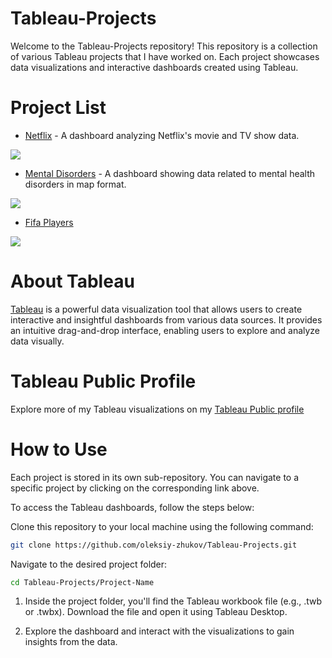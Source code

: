 # Tableau-Projects
Welcome to the Tableau-Projects repository! This repository is a collection of various Tableau projects that I have worked on. Each project showcases data visualizations and interactive dashboards created using Tableau.

# Project List

* [Netflix](https://github.com/Oleksiy-Zhukov/Tableau-Projects/tree/main/Netflix) - A dashboard analyzing Netflix's movie and TV show data.
<img src="https://github.com/Oleksiy-Zhukov/Tableau-Projects/assets/75014961/14ef6556-1f26-44fb-bbe5-7d0927be661e">


* [Mental Disorders](https://github.com/Oleksiy-Zhukov/Tableau-Projects/tree/main/Mental-Disorders) - A dashboard showing data related to mental health disorders in map format.
<img src="https://github.com/Oleksiy-Zhukov/Tableau-Projects/assets/75014961/38215cd0-7b53-4e99-b1c6-0070f251e5d1">



* [Fifa Players](https://github.com/Oleksiy-Zhukov/Tableau-Projects/tree/main/Fifa-Players)
<img src="https://github.com/Oleksiy-Zhukov/Tableau-Projects/assets/75014961/bcd7eac5-1e6b-43cb-84ea-883f4b27ae50">


# About Tableau
[Tableau](https://www.tableau.com/) is a powerful data visualization tool that allows users to create interactive and insightful dashboards from various data sources. It provides an intuitive drag-and-drop interface, enabling users to explore and analyze data visually.

# Tableau Public Profile
Explore more of my Tableau visualizations on my [Tableau Public profile](https://public.tableau.com/app/profile/oleksii3134)

# How to Use
Each project is stored in its own sub-repository. You can navigate to a specific project by clicking on the corresponding link above.

To access the Tableau dashboards, follow the steps below:

Clone this repository to your local machine using the following command:
```bash
git clone https://github.com/oleksiy-zhukov/Tableau-Projects.git
```
Navigate to the desired project folder:

```bash
cd Tableau-Projects/Project-Name
```

1. Inside the project folder, you'll find the Tableau workbook file (e.g., .twb or .twbx). Download the file and open it using Tableau Desktop.

1. Explore the dashboard and interact with the visualizations to gain insights from the data.
